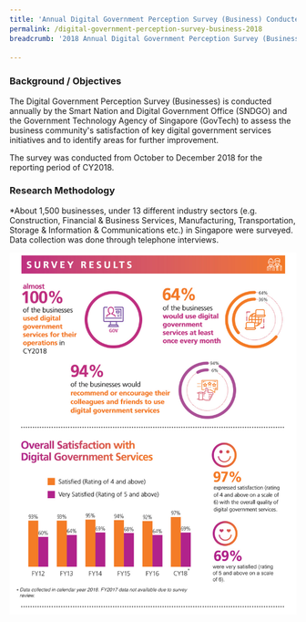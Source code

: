 ```yaml
---
title: 'Annual Digital Government Perception Survey (Business) Conducted in 2018'
permalink: /digital-government-perception-survey-business-2018
breadcrumb: '2018 Annual Digital Government Perception Survey (Business)'

---
```



### **Background / Objectives**

The Digital Government Perception Survey (Businesses) is conducted annually by the Smart Nation and Digital Government Office (SNDGO) and the Government Technology Agency of Singapore (GovTech) to assess the business community's satisfaction of key digital government services initiatives and to identify areas for further improvement.

The survey was conducted from October to December 2018 for the reporting period of CY2018.

### **Research Methodology**

*About 1,500 businesses, under 13 different industry sectors (e.g. Construction, Financial & Business Services, Manufacturing, Transportation, Storage & Information & Communications etc.) in Singapore were surveyed. Data collection was done through telephone interviews.

![Digital Government Perception Survey 2018 for Businesses by GovTech](/images/our-statistics/Digital-Government-Perception-2018-Business-GovTech-Smart-Nation-survey.jpg)

